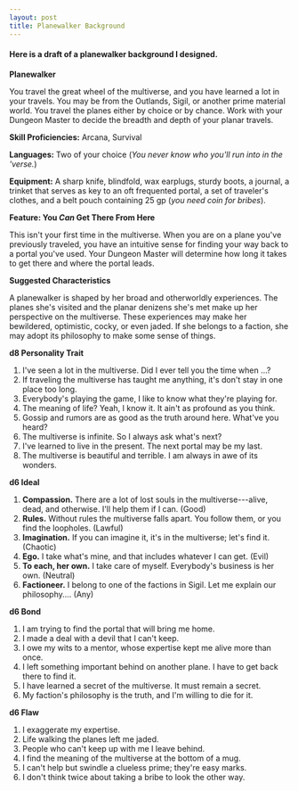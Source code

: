 ```yaml
---
layout: post
title: Planewalker Background
---
```


#### Here is a draft of a planewalker background I designed.

**Planewalker**

You travel the great wheel of the multiverse, and you have learned a lot in your travels. You may be from the Outlands, Sigil, or another prime material world. You travel the planes either by choice or by chance. Work with your Dungeon Master to decide the breadth and depth of your planar travels.

**Skill Proficiencies:** Arcana, Survival

**Languages:** Two of your choice (*You never know who you'll run into in the 'verse.*)

**Equipment:** A sharp knife, blindfold, wax earplugs, sturdy boots,  a journal, a trinket that serves as key to an oft frequented portal, a set of traveler's clothes, and a belt pouch containing 25 gp (*you need coin for bribes*).

**Feature: You *Can* Get There From Here**

This isn't your first time in the multiverse. When you are on a plane you've previously traveled, you have an intuitive sense for finding your way back to a portal you've used. Your Dungeon Master will determine how long it takes to get there and where the portal leads.

**Suggested Characteristics**

A planewalker is shaped by her broad and otherworldly experiences. The planes she's visited and the planar denizens she's met make up her perspective on the multiverse. These experiences may make her bewildered, optimistic, cocky, or even jaded. If she belongs to a faction, she may adopt its philosophy to make some sense of things.

**d8 Personality Trait**

1. I've seen a lot in the multiverse. Did I ever tell you the time when ...?
2. If traveling the multiverse has taught me anything, it's don't stay in one place too long.
3. Everybody's playing the game, I like to know what they're playing for.
4. The meaning of life? Yeah, I know it. It ain't as profound as you think.
5. Gossip and rumors are as good as the truth around here. What've you heard?
6. The multiverse is infinite. So I always ask what's next?
7. I've learned to live in the present. The next portal may be my last.
8. The multiverse is beautiful and terrible. I am always in awe of its wonders.

**d6 Ideal**

1. **Compassion.** There are a lot of lost souls in the multiverse---alive, dead, and otherwise. I'll help them if I can. (Good)
2. **Rules.** Without rules the multiverse falls apart. You follow them, or you find the loopholes. (Lawful)
3. **Imagination.** If you can imagine it, it's in the multiverse; let's find it. (Chaotic)
4. **Ego.** I take what's mine, and that includes whatever I can get. (Evil)
5. **To each, her own.** I take care of myself. Everybody's business is her own. (Neutral)
6. **Factioneer.**  I belong to one of the factions in Sigil. Let me explain our philosophy.... (Any)

**d6 Bond**

1. I am trying to find the portal that will bring me home.
2. I made a deal with a devil that I can't keep.
3. I owe my wits to a mentor, whose expertise kept me alive more than once.
4. I left something important behind on another plane. I have to get back there to find it.
5. I have learned a secret of the multiverse. It must remain a secret.
6. My faction's philosophy is the truth, and I'm willing to die for it.

**d6 Flaw**

1. I exaggerate my expertise.
2. Life walking the planes left me jaded.
3. People who can't keep up with me I leave behind.
4. I find the meaning of the multiverse at the bottom of a mug.
5. I can't help but swindle a clueless prime; they're easy marks.
6. I don't think twice about taking a bribe to look the other way.
